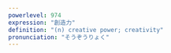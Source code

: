```yaml
---
powerlevel: 974
expression: "創造力"
definition: "(n) creative power; creativity"
pronunciation: "そうぞうりょく"
---
```


